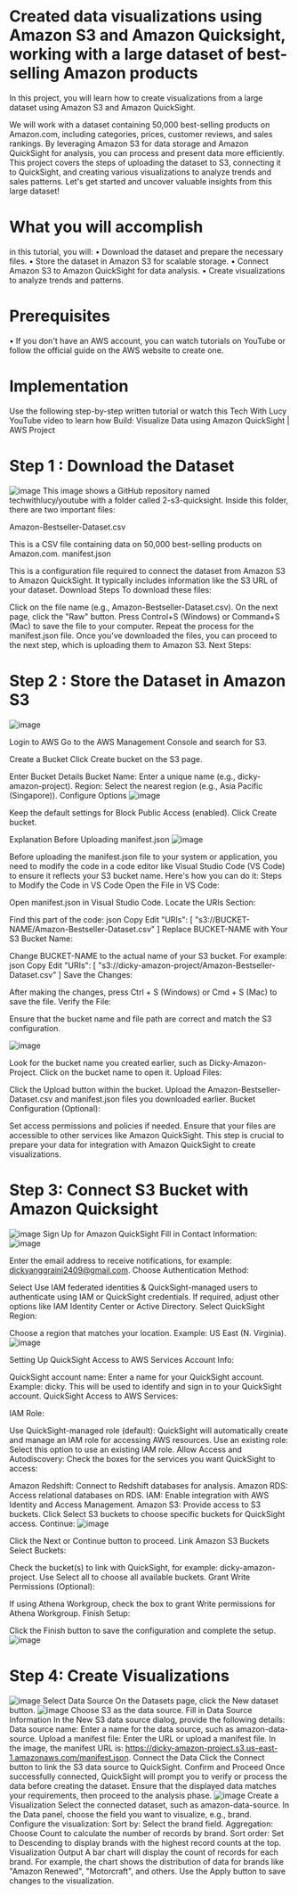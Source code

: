 # Created data visualizations using Amazon S3 and Amazon Quicksight, working with a large dataset of best-selling Amazon products
In this project, you will learn how to create visualizations from a large dataset using Amazon S3 and Amazon QuickSight. 

We will work with a dataset containing 50,000 best-selling products on Amazon.com, including categories, prices, customer reviews, and sales rankings. By leveraging Amazon S3 for data storage and Amazon QuickSight for analysis, you can process and present data more efficiently. This project covers the steps of uploading the dataset to S3, connecting it to QuickSight, and creating various visualizations to analyze trends and sales patterns. Let's get started and uncover valuable insights from this large dataset! 

# What you will accomplish
in this tutorial, you will: 
• Download the dataset and prepare the necessary files.
• Store the dataset in Amazon S3 for scalable storage.
• Connect Amazon S3 to Amazon QuickSight for data analysis.
• Create visualizations to analyze trends and patterns.

# Prerequisites
• If you don't have an AWS account, you can watch tutorials on YouTube or follow the official guide on the AWS website to create one.

# Implementation
Use the following step-by-step written tutorial or watch this Tech With Lucy YouTube video to learn how Build: Visualize Data using Amazon QuickSight | AWS Project

# Step 1 : Download the Dataset
![image](https://github.com/user-attachments/assets/682c696c-3e0b-48ec-97b5-c7f9546d7ce3)
This image shows a GitHub repository named techwithlucy/youtube with a folder called 2-s3-quicksight. Inside this folder, there are two important files:

Amazon-Bestseller-Dataset.csv

This is a CSV file containing data on 50,000 best-selling products on Amazon.com.
manifest.json

This is a configuration file required to connect the dataset from Amazon S3 to Amazon QuickSight. It typically includes information like the S3 URL of your dataset.
Download Steps
To download these files:

Click on the file name (e.g., Amazon-Bestseller-Dataset.csv).
On the next page, click the "Raw" button.
Press Control+S (Windows) or Command+S (Mac) to save the file to your computer.
Repeat the process for the manifest.json file.
Once you've downloaded the files, you can proceed to the next step, which is uploading them to Amazon S3. 
Next Steps:
# Step 2 : Store the Dataset in Amazon S3
![image](https://github.com/user-attachments/assets/5a0488c1-ecb7-4c65-baa4-0331d30bac52)

Login to AWS
Go to the AWS Management Console and search for S3.

Create a Bucket
Click Create bucket on the S3 page.

Enter Bucket Details
Bucket Name: Enter a unique name (e.g., dicky-amazon-project).
Region: Select the nearest region (e.g., Asia Pacific (Singapore)).
Configure Options
![image](https://github.com/user-attachments/assets/5abd4f7d-c81f-4bb5-888f-d507d56d7158)

Keep the default settings for Block Public Access (enabled).
Click Create bucket.

Explanation Before Uploading manifest.json
![image](https://github.com/user-attachments/assets/f465d93c-9228-4992-8820-0a53e09462ea)

Before uploading the manifest.json file to your system or application, you need to modify the code in a code editor like Visual Studio Code (VS Code) to ensure it reflects your S3 bucket name. Here's how you can do it:
Steps to Modify the Code in VS Code
Open the File in VS Code:

Open manifest.json in Visual Studio Code.
Locate the URIs Section:

Find this part of the code:
json
Copy
Edit
"URIs": [
    "s3://BUCKET-NAME/Amazon-Bestseller-Dataset.csv"
]
Replace BUCKET-NAME with Your S3 Bucket Name:

Change BUCKET-NAME to the actual name of your S3 bucket. For example:
json
Copy
Edit
"URIs": [
    "s3://dicky-amazon-project/Amazon-Bestseller-Dataset.csv"
]
Save the Changes:

After making the changes, press Ctrl + S (Windows) or Cmd + S (Mac) to save the file.
Verify the File:

Ensure that the bucket name and file path are correct and match the S3 configuration.


![image](https://github.com/user-attachments/assets/aa9b510f-7f83-4056-b965-c97c2457b7a1)

Look for the bucket name you created earlier, such as Dicky-Amazon-Project.
Click on the bucket name to open it.
Upload Files:

Click the Upload button within the bucket.
Upload the Amazon-Bestseller-Dataset.csv and manifest.json files you downloaded earlier.
Bucket Configuration (Optional):

Set access permissions and policies if needed.
Ensure that your files are accessible to other services like Amazon QuickSight.
This step is crucial to prepare your data for integration with Amazon QuickSight to create visualizations.

# Step 3: Connect S3 Bucket with Amazon Quicksight
![image](https://github.com/user-attachments/assets/cf32d312-26a4-49e0-9761-31b42c1a1c7b)
 Sign Up for Amazon QuickSight
Fill in Contact Information:
![image](https://github.com/user-attachments/assets/12f521eb-d0e9-4f54-bc0c-b180ccf0946b)

Enter the email address to receive notifications, for example: dickyanggraini2409@gmail.com.
Choose Authentication Method:

Select Use IAM federated identities & QuickSight-managed users to authenticate using IAM or QuickSight credentials.
If required, adjust other options like IAM Identity Center or Active Directory.
Select QuickSight Region:

Choose a region that matches your location. Example: US East (N. Virginia).
![image](https://github.com/user-attachments/assets/be82a327-d7be-4d2d-88ac-b26c5172eedc)

Setting Up QuickSight Access to AWS Services
Account Info:

QuickSight account name: Enter a name for your QuickSight account. Example: dicky.
This will be used to identify and sign in to your QuickSight account.
QuickSight Access to AWS Services:

IAM Role:

Use QuickSight-managed role (default): QuickSight will automatically create and manage an IAM role for accessing AWS resources.
Use an existing role: Select this option to use an existing IAM role.
Allow Access and Autodiscovery: Check the boxes for the services you want QuickSight to access:

Amazon Redshift: Connect to Redshift databases for analysis.
Amazon RDS: Access relational databases on RDS.
IAM: Enable integration with AWS Identity and Access Management.
Amazon S3: Provide access to S3 buckets.
Click Select S3 buckets to choose specific buckets for QuickSight access.
Continue:
![image](https://github.com/user-attachments/assets/a181ffbe-5994-4d89-b8b6-09b83a5a888a)

Click the Next or Continue button to proceed.
Link Amazon S3 Buckets
Select Buckets:

Check the bucket(s) to link with QuickSight, for example: dicky-amazon-project.
Use Select all to choose all available buckets.
Grant Write Permissions (Optional):

If using Athena Workgroup, check the box to grant Write permissions for Athena Workgroup.
Finish Setup:

Click the Finish button to save the configuration and complete the setup.
![image](https://github.com/user-attachments/assets/9c2ef9e0-cbcf-4896-81b3-e70fa76b5b3f)

# Step 4: Create Visualizations
![image](https://github.com/user-attachments/assets/eadd36d8-5c5f-4462-909b-e4c2daf1b879)
Select Data Source
On the Datasets page, click the New dataset button.
![image](https://github.com/user-attachments/assets/c3e1d225-5980-41a7-a2ab-19ec5143e94e)
Choose S3 as the data source.
Fill in Data Source Information
In the New S3 data source dialog, provide the following details:
Data source name: Enter a name for the data source, such as amazon-data-source.
Upload a manifest file: Enter the URL or upload a manifest file.
In the image, the manifest URL is:
https://dicky-amazon-project.s3.us-east-1.amazonaws.com/manifest.json.
Connect the Data
Click the Connect button to link the S3 data source to QuickSight.
Confirm and Proceed
Once successfully connected, QuickSight will prompt you to verify or process the data before creating the dataset.
Ensure that the displayed data matches your requirements, then proceed to the analysis phase.
![image](https://github.com/user-attachments/assets/aafbd4fc-12bc-4e4f-94b7-8ebac5393d51)
Create a Visualization
Select the connected dataset, such as amazon-data-source.
In the Data panel, choose the field you want to visualize, e.g., brand.
Configure the visualization:
Sort by: Select the brand field.
Aggregation: Choose Count to calculate the number of records by brand.
Sort order: Set to Descending to display brands with the highest record counts at the top.
Visualization Output
A bar chart will display the count of records for each brand.
For example, the chart shows the distribution of data for brands like "Amazon Renewed", "Motorcraft", and others.
Use the Apply button to save changes to the visualization.
